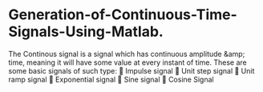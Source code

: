 # Generation-of-Continuous-Time-Signals-Using-Matlab.
The Continous signal is a signal which has continuous amplitude &amp;amp; time, meaning it will have some value at every instant of time. These are some basic signals of such type:   Impulse signal  Unit step signal  Unit ramp signal  Exponential signal  Sine signal  Cosine Signal
